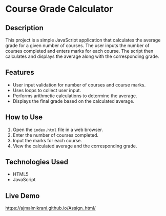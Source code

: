 # Course Grade Calculator

## Description
This project is a simple JavaScript application that calculates the average grade for a given number of courses. The user inputs the number of courses completed and enters marks for each course. The script then calculates and displays the average along with the corresponding grade.

## Features
- User input validation for number of courses and course marks.
- Uses loops to collect user input.
- Performs arithmetic calculations to determine the average.
- Displays the final grade based on the calculated average.

## How to Use
1. Open the `index.html` file in a web browser.
2. Enter the number of courses completed.
3. Input the marks for each course.
4. View the calculated average and the corresponding grade.

## Technologies Used
- HTML5
- JavaScript

## Live Demo
https://ajmalmikrani.github.io/Assign_html/

